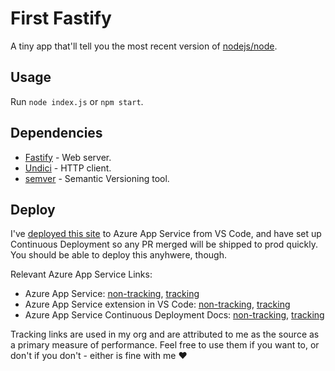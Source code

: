# First Fastify

A tiny app that'll tell you the most recent version of [nodejs/node](https://github.com/nodejs).

## Usage

Run `node index.js` or `npm start`.

## Dependencies

- [Fastify](https://www.npmjs.com/package/fastify) - Web server.
- [Undici](https://www.npmjs.com/package/undici) - HTTP client.
- [semver](https://www.npmjs.com/package/semver) - Semantic Versioning tool.

## Deploy

I've [deployed this site](https://fastfastify.azurewebsites.net/) to Azure App Service from VS Code, and have set up Continuous Deployment so any PR merged will be shipped to prod quickly. You should be able to deploy this anyhwere, though.

Relevant Azure App Service Links:

- Azure App Service: [non-tracking](https://docs.microsoft.com/en-us/azure/app-service/), [tracking](https://docs.microsoft.com/en-us/azure/app-service/?WT.mc_id=opensource-11460-ticyren)
- Azure App Service extension in VS Code: [non-tracking](https://marketplace.visualstudio.com/items?itemName=ms-azuretools.vscode-azureappservice/), [tracking](https://marketplace.visualstudio.com/items?itemName=ms-azuretools.vscode-azureappservice&WT.mc_id=opensource-11460-ticyren)
- Azure App Service Continuous Deployment Docs: [non-tracking](https://docs.microsoft.com/en-us/azure/app-service/deploy-continuous-deployment/), [tracking](https://docs.microsoft.com/en-us/azure/app-service/deploy-continuous-deployment/?WT.mc_id=opensource-11460-ticyren)

Tracking links are used in my org and are attributed to me as the source as a primary measure of performance. Feel free to use them if you want to, or don't if you don't - either is fine with me ❤️